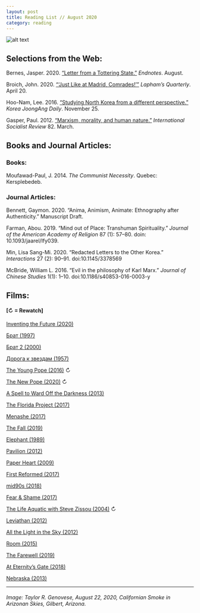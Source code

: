 ```yaml
---
layout: post
title: Reading List // August 2020
category: reading
---
```


![alt text](https://trgenovese.github.io/blog/images/aug20reading.jpg)

## Selections from the Web:
Bernes, Jasper. 2020. [“Letter from a Tottering State.”](https://endnotes.org.uk/other_texts/en/jasper-bernes-letter-from-a-tottering-state) *Endnotes*. August.

Broich, John. 2020. [“‘Just Like at Madrid, Comrades!’”](https://www.laphamsquarterly.org/roundtable/just-madrid-comrades?fbclid=IwAR1BumZSLmAmKKYiseUKUP7VmXZUNsjPUfmyxLFAmw_Muq0QZmlfOU_Nhh0) *Lapham’s Quarterly*. April 20.

Hoo-Nam, Lee. 2016. [“Studying North Korea from a different perspective.”](https://koreajoongangdaily.joins.com/news/article/article.aspx?aid=3026650) *Korea JoongAng Daily*. November 25.

Gasper, Paul. 2012. [“Marxism, morality, and human nature.”](https://isreview.org/issue/82/marxism-morality-and-human-nature) *International Socialist Review* 82. March.

## Books and Journal Articles:

### Books:
Moufawad-Paul, J. 2014. *The Communist Necessity*. Quebec: Kersplebedeb.

### Journal Articles:
Bennett, Gaymon. 2020. “Anima, Animism, Animate: Ethnography after Authenticity.” Manuscript Draft.

Farman, Abou. 2019. “Mind out of Place: Transhuman Spirituality.” *Journal of the American Academy of Religion* 87 (1): 57–80. doin: 10.1093/jaarel/lfy039.

Min, Lisa Sang-Mi. 2020. “Redacted Letters to the Other Korea.” *Interactions* 27 (2): 90–91. doi:10.1145/3378569

McBride, William L. 2016. “Evil in the philosophy of Karl Marx.” *Journal of Chinese Studies* 1(1): 1–10. doi:10.1186/s40853-016-0003-y

## Films:
#### [↻ = Rewatch]
[Inventing the Future (2020)](https://letterboxd.com/trgenovese/film/inventing-the-future/)

[Брат (1997)](https://letterboxd.com/trgenovese/film/brother-1997/)

[Брат 2 (2000)](https://letterboxd.com/trgenovese/film/brother-2/)

[Дорога к звездам (1957)](https://letterboxd.com/trgenovese/film/road-to-the-stars/)

[The Young Pope (2016)](https://letterboxd.com/trgenovese/film/the-young-pope/) ↻

[The New Pope (2020)](https://letterboxd.com/trgenovese/film/the-new-pope/) ↻

[A Spell to Ward Off the Darkness (2013)](https://letterboxd.com/trgenovese/film/a-spell-to-ward-off-the-darkness/)

[The Florida Project (2017)](https://letterboxd.com/trgenovese/film/the-florida-project/)

[Menashe (2017)](https://letterboxd.com/trgenovese/film/menashe/)

[The Fall (2019)](https://letterboxd.com/trgenovese/film/the-fall-2019/)

[Elephant (1989)](https://letterboxd.com/trgenovese/film/elephant/)

[Pavilion (2012)](https://letterboxd.com/trgenovese/film/pavilion/)

[Paper Heart (2009)](https://letterboxd.com/trgenovese/film/paper-heart/)

[First Reformed (2017)](https://letterboxd.com/trgenovese/film/first-reformed/)

[mid90s (2018)](https://letterboxd.com/trgenovese/film/mid90s/)

[Fear & Shame (2017)](https://letterboxd.com/trgenovese/film/fear-shame/)

[The Life Aquatic with Steve Zissou (2004)](https://letterboxd.com/trgenovese/film/the-life-aquatic-with-steve-zissou/1/) ↻

[Leviathan (2012)](https://letterboxd.com/trgenovese/film/leviathan-2012/)

[All the Light in the Sky (2012)](https://letterboxd.com/trgenovese/film/all-the-light-in-the-sky/)

[Room (2015)](https://letterboxd.com/trgenovese/film/room-2015/)

[The Farewell (2019)](https://letterboxd.com/trgenovese/film/the-farewell-2019/)

[At Eternity’s Gate (2018)](https://letterboxd.com/trgenovese/film/at-eternitys-gate/)

[Nebraska (2013)](https://letterboxd.com/trgenovese/film/nebraska/)

___
###### Image: Taylor R. Genovese, August 22, 2020, Californian Smoke in Arizonan Skies, Gilbert, Arizona.
